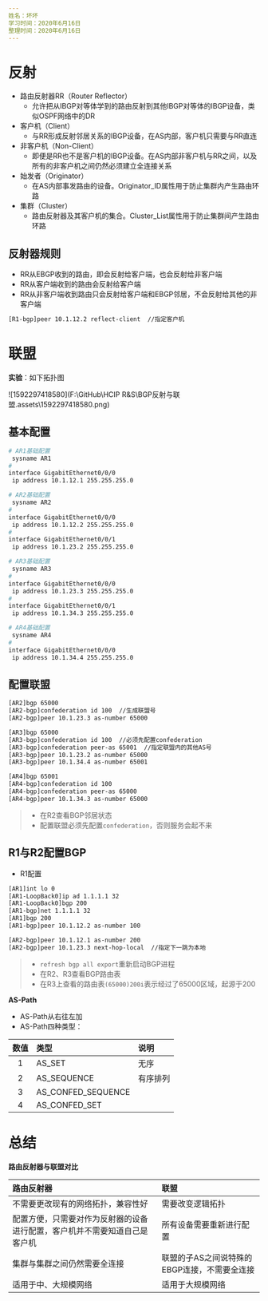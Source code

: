 ```yaml
---
姓名：坏坏
学习时间：2020年6月16日
整理时间：2020年6月16日
---
```


# 反射

- 路由反射器RR（Router Reflector）
	* 允许把从IBGP对等体学到的路由反射到其他IBGP对等体的IBGP设备，类似OSPF网络中的DR
- 客户机（Client）
	* 与RR形成反射邻居关系的IBGP设备，在AS内部，客户机只需要与RR直连
- 非客户机（Non-Client）
	* 即便是RR也不是客户机的IBGP设备。在AS内部非客户机与RR之间，以及所有的非客户机之间仍然必须建立全连接关系
- 始发者（Originator）
	* 在AS内部事发路由的设备。Originator_ID属性用于防止集群内产生路由环路
- 集群（Cluster）
	* 路由反射器及其客户机的集合。Cluster_List属性用于防止集群间产生路由环路

## 反射器规则

- RR从EBGP收到的路由，即会反射给客户端，也会反射给非客户端
- RR从客户端收到的路由会反射给客户端
- RR从非客户端收到路由只会反射给客户端和EBGP邻居，不会反射给其他的非客户端

```bash
[R1-bgp]peer 10.1.12.2 reflect-client  //指定客户机
```


# 联盟

**实验**：如下拓扑图

![1592297418580](F:\GitHub\HCIP R&S\BGP反射与联盟.assets\1592297418580.png)

## 基本配置

```bash
# AR1基础配置
 sysname AR1
#
interface GigabitEthernet0/0/0
 ip address 10.1.12.1 255.255.255.0 
```

```bash
# AR2基础配置
 sysname AR2
#
interface GigabitEthernet0/0/0
 ip address 10.1.12.2 255.255.255.0 
#
interface GigabitEthernet0/0/1
 ip address 10.1.23.2 255.255.255.0 
```

```bash
# AR3基础配置
 sysname AR3
#
interface GigabitEthernet0/0/0
 ip address 10.1.23.3 255.255.255.0 
#
interface GigabitEthernet0/0/1
 ip address 10.1.34.3 255.255.255.0 
```

```bash
# AR4基础配置
 sysname AR4
#
interface GigabitEthernet0/0/0
 ip address 10.1.34.4 255.255.255.0
```

## 配置联盟

```bash
[AR2]bgp 65000
[AR2-bgp]confederation id 100  //生成联盟号
[AR2-bgp]peer 10.1.23.3 as-number 65000
```

```bash
[AR3]bgp 65000
[AR3-bgp]confederation id 100  //必须先配置confederation
[AR3-bgp]confederation peer-as 65001  //指定联盟内的其他AS号
[AR3-bgp]peer 10.1.23.2 as-number 65000 
[AR3-bgp]peer 10.1.34.4 as-number 65001
```

```bash
[AR4]bgp 65001
[AR4-bgp]confederation id 100
[AR4-bgp]confederation peer-as 65000
[AR4-bgp]peer 10.1.34.3 as-number 65000
```

> - 在R2查看BGP邻居状态
> - 配置联盟必须先配置`confederation`，否则服务会起不来

## R1与R2配置BGP

- R1配置

```bash
[AR1]int lo 0
[AR1-LoopBack0]ip ad 1.1.1.1 32
[AR1-LoopBack0]bgp 200
[AR1-bgp]net 1.1.1.1 32 
[AR1]bgp 200
[AR1-bgp]peer 10.1.12.2 as-number 100
```

```bash
[AR2-bgp]peer 10.1.12.1 as-number 200
[AR2-bgp]peer 10.1.23.3 next-hop-local  //指定下一跳为本地
```

> - `refresh bgp all export`重新启动BGP进程
> - 在R2、R3查看BGP路由表
> - 在R3上查看的路由表`(65000)200i`表示经过了65000区域，起源于200

**AS-Path**

- AS-Path从右往左加
- AS-Path四种类型：

| 数值 | 类型 | 说明 |
|:---:|:---|:-----|
| 1 | AS_SET | 无序 |
| 2 | AS_SEQUENCE |有序排列 |
| 3 | AS_CONFED_SEQUENCE |  |
| 4 | AS_CONFED_SET |  |

# 总结

**路由反射器与联盟对比**

| 路由反射器 | 联盟 |
|:---|:---|
| 不需要更改现有的网络拓扑，兼容性好 | 需要改变逻辑拓扑 |
| 配置方便，只需要对作为反射器的设备进行配置，客户机并不需要知道自己是客户机 | 所有设备需要重新进行配置 |
| 集群与集群之间仍然需要全连接 | 联盟的子AS之间说特殊的EBGP连接，不需要全连接 |
| 适用于中、大规模网络 | 适用于大规模网络 |